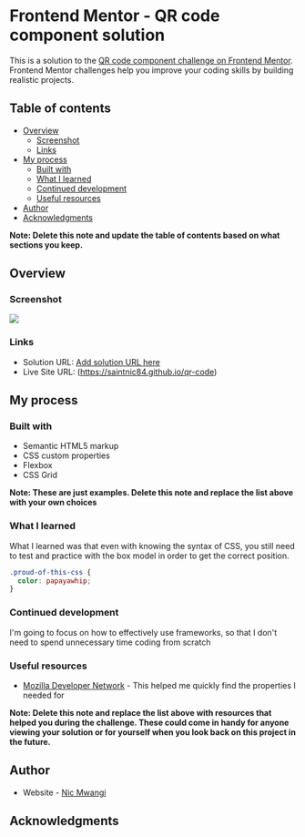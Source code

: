 # Frontend Mentor - QR code component solution

This is a solution to the [QR code component challenge on Frontend Mentor](https://www.frontendmentor.io/challenges/qr-code-component-iux_sIO_H). Frontend Mentor challenges help you improve your coding skills by building realistic projects. 

## Table of contents

- [Overview](#overview)
  - [Screenshot](#screenshot)
  - [Links](#links)
- [My process](#my-process)
  - [Built with](#built-with)
  - [What I learned](#what-i-learned)
  - [Continued development](#continued-development)
  - [Useful resources](#useful-resources)
- [Author](#author)
- [Acknowledgments](#acknowledgments)

**Note: Delete this note and update the table of contents based on what sections you keep.**

## Overview

### Screenshot

![](images/desktop_screenshot.png)



### Links

- Solution URL: [Add solution URL here](https://your-solution-url.com)
- Live Site URL: (https://saintnic84.github.io/qr-code)

## My process

### Built with

- Semantic HTML5 markup
- CSS custom properties
- Flexbox
- CSS Grid

**Note: These are just examples. Delete this note and replace the list above with your own choices**

### What I learned

What I learned was that even with knowing the syntax of CSS, you still need to test and practice with the box model in order to get the correct position. 


```css
.proud-of-this-css {
  color: papayawhip;
}
```



### Continued development

I'm going to focus on how to effectively use frameworks, so that I don't need to spend unnecessary time coding from scratch


### Useful resources

- [Mozilla Developer Network](https://www.example.com) - This helped me quickly find the properties I needed for


**Note: Delete this note and replace the list above with resources that helped you during the challenge. These could come in handy for anyone viewing your solution or for yourself when you look back on this project in the future.**

## Author

- Website - [Nic Mwangi](https://saintnic84.github.io)


## Acknowledgments


